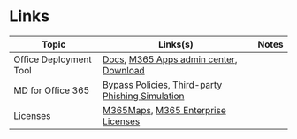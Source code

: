 # Links

| Topic | Links(s) | Notes |
| --- | --- | --- |
| Office Deployment Tool | [Docs](https://support.knowbe4.com/hc/en-us/articles/115004326408-Bypass-Safe-Link-and-Safe-Attachments-in-Microsoft-Defender-for-Office-365#:~:text=Click%20Save.-,Safe%20Attachments%20Bypass%20Rule,Click%20Save.),  [M365 Apps admin center](https://config.office.com/officeSettings/), [Download](https://www.microsoft.com/en-us/download/details.aspx?id=49117) | |
| MD for Office 365 | [Bypass Policies](https://support.knowbe4.com/hc/en-us/articles/115004326408-Bypass-Safe-Link-and-Safe-Attachments-in-Microsoft-Defender-for-Office-365#:~:text=Click%20Save.-,Safe%20Attachments%20Bypass%20Rule,Click%20Save.), [Third-party Phishing Simulation](https://learn.microsoft.com/en-us/defender-office-365/advanced-delivery-policy-configure) | |
| Licenses | [M365Maps](https://m365maps.com/), [M365 Enterprise Licenses](https://go.microsoft.com/fwlink/p/?LinkID=2139145&clcid=0xc07&culture=de-at&country=at) | |
